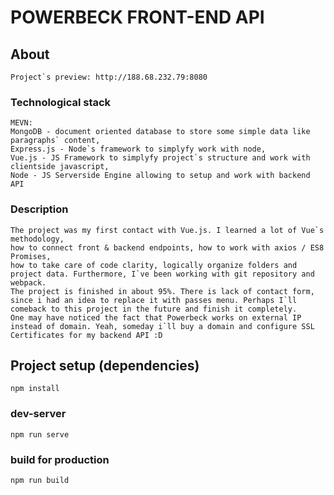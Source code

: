 # POWERBECK FRONT-END API

## About
```
Project`s preview: http://188.68.232.79:8080
```
### Technological stack

```
MEVN: 
MongoDB - document oriented database to store some simple data like paragraphs` content,
Express.js - Node`s framework to simplyfy work with node,
Vue.js - JS Framework to simplyfy project`s structure and work with clientside javascript,
Node - JS Serverside Engine allowing to setup and work with backend API
```

### Description

```
The project was my first contact with Vue.js. I learned a lot of Vue`s methodology,
how to connect front & backend endpoints, how to work with axios / ES8 Promises,
how to take care of code clarity, logically organize folders and project data. Furthermore, I`ve been working with git repository and webpack.
The project is finished in about 95%. There is lack of contact form, since i had an idea to replace it with passes menu. Perhaps I`ll comeback to this project in the future and finish it completely.
One may have noticed the fact that Powerbeck works on external IP instead of domain. Yeah, someday i`ll buy a domain and configure SSL Certificates for my backend API :D
```
## Project setup (dependencies)
```
npm install
```

### dev-server
```
npm run serve
```

### build for production
```
npm run build
